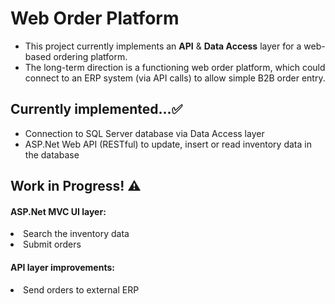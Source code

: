 # Web Order Platform 

- This project currently implements an **API** & **Data Access** layer for a web-based ordering platform.
- The long-term direction is a functioning web order platform, which could connect to an ERP system (via API calls) to allow simple B2B order entry. 

<h2>Currently implemented...✅</h2>

- Connection to SQL Server database via Data Access layer
- ASP.Net Web API (RESTful) to update, insert or read inventory data in the database


<H2> Work in Progress! ⚠️</H2>

<h4> ASP.Net MVC UI layer: </h4>

<li>Search the inventory data</li>
<li>Submit orders</li>


<h4> API layer improvements: </h4>
<li>Send orders to external ERP</li>
  
